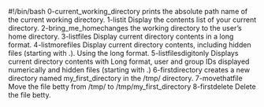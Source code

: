 #!/bin/bash
0-current_working_directory prints the absolute path name of the current working directory.
1-listit Display the contents list of your current directory.
2-bring_me_homechanges the working directory to the user’s home directory.
3-listfiles Display current directory contents in a long format.
4-listmorefiles Display current directory contents, including hidden files (starting with .). Using the long format.
5-listfilesdigitonly Displays current directory contents with Long format, user and group IDs displayed numerically and hidden files (starting with .)
6-firstdirectory creates a new directory named my_first_directory in the /tmp/ directory.
7-movethatfile Move the file betty from /tmp/ to /tmp/my_first_directory
8-firstdelete Delete the file betty.
